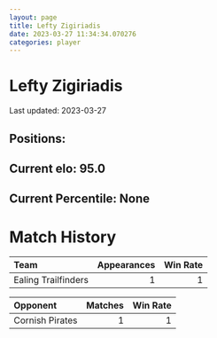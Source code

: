 ```yaml
---  
layout: page  
title: Lefty Zigiriadis  
date: 2023-03-27 11:34:34.070276  
categories: player  
---
```

# Lefty Zigiriadis


Last updated: 2023-03-27
## Positions: 

## Current elo: 95.0

## Current Percentile: None

# Match History


| Team                |   Appearances |   Win Rate |
|:--------------------|--------------:|-----------:|
| Ealing Trailfinders |             1 |          1 |

| Opponent        |   Matches |   Win Rate |
|:----------------|----------:|-----------:|
| Cornish Pirates |         1 |          1 |
